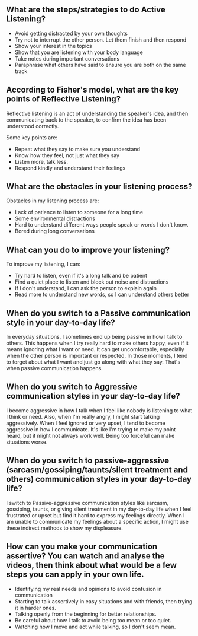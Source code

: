 ## What are the steps/strategies to do Active Listening?

* Avoid getting distracted by your own thoughts
* Try not to interrupt the other person. Let them finish and then respond
* Show your interest in the topics
* Show that you are listening with your body language
* Take notes during important conversations
* Paraphrase what others have said to ensure you are both on the same track



## According to Fisher's model, what are the key points of Reflective Listening?

Reflective listening is an act of understanding the speaker's idea, and then communicating back to the speaker, to confirm the idea has been understood correctly.

Some key points are:
* Repeat what they say to make sure you understand
* Know how they feel, not just what they say
* Listen more, talk less.
* Respond kindly and understand their feelings



## What are the obstacles in your listening process?

Obstacles in my listening process are:

* Lack of patience to listen to someone for a long time
* Some environmental distractions
* Hard to understand different ways people speak or words I don't know.
* Bored during long conversations



## What can you do to improve your listening?

To improve my listening, I can:

* Try hard to listen, even if it's a long talk and be patient
* Find a quiet place to listen and block out noise and distractions
* If I don't understand, I can ask the person to explain again
* Read more to understand new words, so I can understand others better



## When do you switch to a Passive communication style in your day-to-day life?

In everyday situations, I sometimes end up being passive in how I talk to others. This happens when I try really hard to make others happy, even if it means ignoring what I want or need. It can get 
uncomfortable, especially when the other person is important or respected. In those moments, I tend to forget about what I want and just go along with what they say. That's when passive communication happens.



## When do you switch to Aggressive communication styles in your day-to-day life?

I become aggressive in how I talk when I feel like nobody is listening to what I think or need. Also, when I'm really angry, I might start talking aggressively. When I feel ignored or very upset, I tend to become aggressive in how I communicate.
It's like I'm trying to make my point heard, but it might not always work well. Being too forceful can make situations worse.



## When do you switch to passive-aggressive (sarcasm/gossiping/taunts/silent treatment and others) communication styles in your day-to-day life?


I switch to Passive-aggressive communication styles like sarcasm, gossiping, taunts, or giving silent treatment in my day-to-day life when I feel frustrated or upset but find it hard to express
my feelings directly. When I am unable to communicate my feelings about a specific action, I might use these indirect methods to show my displeasure.



## How can you make your communication assertive? You can watch and analyse the videos, then think about what would be a few steps you can apply in your own life.

* Identifying my real needs and opinions to avoid confusion in communication
* Starting to talk assertively in easy situations and with friends, then trying it in harder ones.
* Talking openly from the beginning for better relationships.
* Be careful about how I talk to avoid being too mean or too quiet.
* Watching how I move and act while talking, so I don't seem mean.





